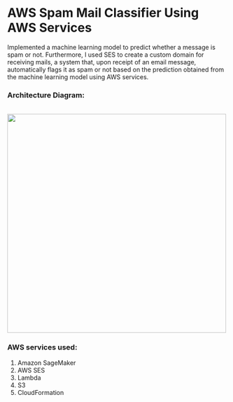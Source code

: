# AWS Spam Mail Classifier Using AWS Services

Implemented a machine learning model to predict whether a message is spam or not. Furthermore, I used SES to create a custom domain for receiving mails, a system that, upon receipt of an email message, automatically flags it as spam or not based on the prediction obtained from the machine learning model using AWS services. 


 ### Architecture Diagram:
<br><img src = "https://user-images.githubusercontent.com/38934646/119194837-4e104480-ba49-11eb-81b3-2572f47f40dd.png" width = "500">

### AWS services used:
1. Amazon SageMaker
2. AWS SES
3. Lambda
4. S3
5. CloudFormation
